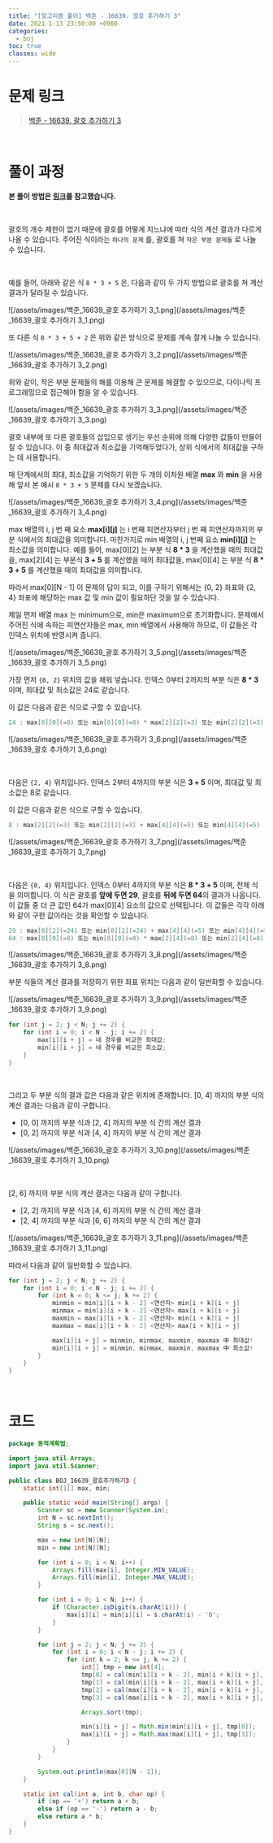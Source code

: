 ```yaml
---
title: "[알고리즘 풀이] 백준 - 16639. 괄호 추가하기 3"
date: 2021-1-13 23:50:00 +0900
categories:
  - boj
toc: true
classes: wide
---
```


# 문제 링크

> [백준 - 16639. 괄호 추가하기 3](https://www.acmicpc.net/problem/16639)

<br>

# 풀이 과정

**본 풀이 방법은 [링크](https://ltk3934.tistory.com/24)를 참고했습니다.**

<br>

괄호의 개수 제한이 없기 때문에 괄호를 어떻게 치느냐에 따라 식의 계산 결과가 다르게 나올 수 있습니다. 주어진 식이라는 `하나의 문제` 를, 괄호를 쳐 `작은 부분 문제들` 로 나눌 수 있습니다.

<br>

예를 들어, 아래와 같은 식 `8 * 3 + 5` 은, 다음과 같이 두 가지 방법으로 괄호를 쳐 계산 결과가 달라질 수 있습니다.

![/assets/images/백준_16639_괄호 추가하기 3_1.png](/assets/images/백준_16639_괄호 추가하기 3_1.png)

또 다른 식 `8 * 3 + 5 + 2` 은 위와 같은 방식으로 문제를 계속 잘게 나눌 수 있습니다.

![/assets/images/백준_16639_괄호 추가하기 3_2.png](/assets/images/백준_16639_괄호 추가하기 3_2.png)

위와 같이, 작은 부분 문제들의 해를 이용해 큰 문제를 해결할 수 있으므로, 다이나믹 프로그래밍으로 접근해야 함을 알 수 있습니다.

![/assets/images/백준_16639_괄호 추가하기 3_3.png](/assets/images/백준_16639_괄호 추가하기 3_3.png)

괄호 내부에 또 다른 괄호들의 삽입으로 생기는 우선 순위에 의해 다양한 값들이 만들어질 수 있습니다. 이 중 최대값과 최소값을 기억해두었다가, 상위 식에서의 최대값을 구하는 데 사용합니다.

매 단계에서의 최대, 최소값을 기억하기 위한 두 개의 이차원 배열 **max** 와 **min** 을 사용해 앞서 본 예시 `8 * 3 + 5` 문제를 다시 보겠습니다.

![/assets/images/백준_16639_괄호 추가하기 3_4.png](/assets/images/백준_16639_괄호 추가하기 3_4.png)

max 배열의 i, j 번 째 요소 **max[i][j]** 는 i 번째 피연산자부터 j 번 째 피연산자까지의 부분 식에서의 최대값을 의미합니다. 마찬가지로 min 배열의 i, j 번째 요소 **min[i][j]** 는 최소값을 의미합니다. 예를 들어, max[0][2] 는 부분 식 **8 * 3** 을 계산했을 때의 최대값을, max[2][4] 는 부분식 **3 + 5** 를 계산했을 때의 최대값을,  max[0][4] 는 부분 식 **8 * 3 + 5** 를 계산했을 때의 최대값을 의미합니다.

따라서 max[0][N - 1] 이 문제의 답이 되고, 이를 구하기 위해서는 {0, 2} 좌표와 {2, 4} 좌표에 해당하는 max 값 및 min 값이 필요하단 것을 알 수 있습니다.

제일 먼저 배열 max 는 minimum으로, min은 maximum으로 초기화합니다. 문제에서 주어진 식에 속하는 피연산자들은 max, min 배열에서 사용해야 하므로, 이 값들은 각 인덱스 위치에 반영시켜 줍니다.

![/assets/images/백준_16639_괄호 추가하기 3_5.png](/assets/images/백준_16639_괄호 추가하기 3_5.png)

가장 먼저 `{0, 2}` 위치의 값을 채워 넣습니다. 인덱스 0부터 2까지의 부분 식은 **8 * 3** 이며, 최대값 및 최소값은 24로 같습니다.

이 값은 다음과 같은 식으로 구할 수 있습니다.

```java
24 : max[0][0](=8) 또는 min[0][0](=8) * max[2][2](=3) 또는 min[2][2](=3)
```

![/assets/images/백준_16639_괄호 추가하기 3_6.png](/assets/images/백준_16639_괄호 추가하기 3_6.png)

<br>

다음은 `{2, 4}` 위치입니다. 인덱스 2부터 4까지의 부분 식은 **3 + 5** 이며, 최대값 및 최소값은 8로 같습니다.

이 값은 다음과 같은 식으로 구할 수 있습니다.

```java
8 : max[2][2](=3) 또는 min[2][2](=3) + max[4][4](=5) 또는 min[4][4](=5)
```

![/assets/images/백준_16639_괄호 추가하기 3_7.png](/assets/images/백준_16639_괄호 추가하기 3_7.png)

<br>

다음은 `{0, 4}` 위치입니다. 인덱스 0부터 4까지의 부분 식은 **8 * 3 + 5** 이며, 전체 식을 의미합니다. 이 식은 괄호를 **앞에 두면 29**, 괄호를 **뒤에 두면  64**의 결과가 나옵니다. 이 값들 중 더 큰 값인 64가 max[0][4] 요소의 값으로 선택됩니다. 이 값들은 각각 아래와 같이 구한 값이라는 것을 확인할 수 있습니다.

```java
29 : max[0][2](=24) 또는 min[0][2](=24) + max[4][4](=5) 또는 min[4][4](=5)
64 : max[0][0](=8) 또는 min[0][0](=8) * max[2][4](=8) 또는 min[2][4](=8)
```

![/assets/images/백준_16639_괄호 추가하기 3_8.png](/assets/images/백준_16639_괄호 추가하기 3_8.png)

부분 식들의 계산 결과를 저장하기 위한 좌표 위치는 다음과 같이 일반화할 수 있습니다.

![/assets/images/백준_16639_괄호 추가하기 3_9.png](/assets/images/백준_16639_괄호 추가하기 3_9.png)

```java
for (int j = 2; j < N; j += 2) {
	for (int i = 0; i < N - j; i += 2) {
		max[i][i + j] = 네 경우를 비교한 최대값;
		min[i][i + j] = 네 경우를 비교한 최소값;
	}
}
```

<br>

그리고 두 부분 식의 결과 값은 다음과 같은 위치에 존재합니다. [0, 4] 까지의 부분 식의 계산 결과는 다음과 같이 구합니다.

- [0, 0] 까지의 부분 식과 [2, 4] 까지의 부분 식 간의 계산 결과
- [0, 2] 까지의 부분 식과 [4, 4] 까지의 부분 식 간의 계산 결과

![/assets/images/백준_16639_괄호 추가하기 3_10.png](/assets/images/백준_16639_괄호 추가하기 3_10.png)

<br>

[2, 6] 까지의 부분 식의 계산 결과는 다음과 같이 구합니다.

- [2, 2] 까지의 부분 식과 [4, 6] 까지의 부분 식 간의 계산 결과
- [2, 4] 까지의 부분 식과 [6, 6] 까지의 부분 식 간의 계산 결과

![/assets/images/백준_16639_괄호 추가하기 3_11.png](/assets/images/백준_16639_괄호 추가하기 3_11.png)

따라서 다음과 같이 일반화할 수 있습니다.

```java
for (int j = 2; j < N; j += 2) {
	for (int i = 0; i < N - j; i += 2) {
		for (int k = 0; k <= j; k += 2) {
			minmin = min[i][i + k - 2] <연산자> min[i + k][i + j]
			minmax = min[i][i + k - 2] <연산자> max[i + k][i + j]
			maxmin = max[i][i + k - 2] <연산자> min[i + k][i + j]
			maxmax = max[i][i + k - 2] <연산자> max[i + k][i + j]

			max[i][i + j] = minmin, minmax, maxmin, maxmax 中 최대값!
			min[i][i + j] = minmin, minmax, maxmin, maxmax 中 최소값!
		}
	}
}
```

<br>

# 코드

```java
package 동적계획법;

import java.util.Arrays;
import java.util.Scanner;

public class BOJ_16639_괄호추가하기3 {
    static int[][] max, min;

    public static void main(String[] args) {
        Scanner sc = new Scanner(System.in);
        int N = sc.nextInt();
        String s = sc.next();

        max = new int[N][N];
        min = new int[N][N];

        for (int i = 0; i < N; i++) {
            Arrays.fill(max[i], Integer.MIN_VALUE);
            Arrays.fill(min[i], Integer.MAX_VALUE);
        }

        for (int i = 0; i < N; i++) {
            if (Character.isDigit(s.charAt(i))) {
                max[i][i] = min[i][i] = s.charAt(i) - '0';
            }
        }

        for (int j = 2; j < N; j += 2) {
            for (int i = 0; i < N - j; i += 2) {
                for (int k = 2; k <= j; k += 2) {
                    int[] tmp = new int[4];
                    tmp[0] = cal(min[i][i + k - 2], min[i + k][i + j], s.charAt(i + k - 1));
                    tmp[1] = cal(min[i][i + k - 2], max[i + k][i + j], s.charAt(i + k - 1));
                    tmp[2] = cal(max[i][i + k - 2], min[i + k][i + j], s.charAt(i + k - 1));
                    tmp[3] = cal(max[i][i + k - 2], max[i + k][i + j], s.charAt(i + k - 1));

                    Arrays.sort(tmp);

                    min[i][i + j] = Math.min(min[i][i + j], tmp[0]);
                    max[i][i + j] = Math.max(max[i][i + j], tmp[3]);
                }
            }
        }

        System.out.println(max[0][N - 1]);
    }

    static int cal(int a, int b, char op) {
        if (op == '+') return a + b;
        else if (op == '-') return a - b;
        else return a * b;
    }
}
```